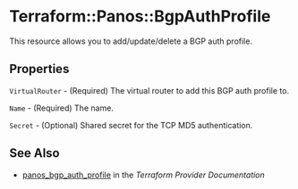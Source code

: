 # Terraform::Panos::BgpAuthProfile

This resource allows you to add/update/delete a BGP auth profile.

## Properties

`VirtualRouter` - (Required) The virtual router to add this BGP
auth profile to.

`Name` - (Required) The name.

`Secret` - (Optional) Shared secret for the TCP MD5 authentication.


## See Also

* [panos_bgp_auth_profile](https://www.terraform.io/docs/providers/panos/r/bgp_auth_profile.html) in the _Terraform Provider Documentation_